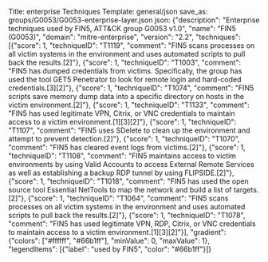 Title: enterprise Techniques
Template: general/json
save_as: groups/G0053/G0053-enterprise-layer.json
json: {"description": "Enterprise techniques used by FIN5, ATT&CK group G0053 v1.0", "name": "FIN5 (G0053)", "domain": "mitre-enterprise", "version": "2.2", "techniques": [{"score": 1, "techniqueID": "T1119", "comment": "FIN5 scans processes on all victim systems in the environment and uses automated scripts to pull back the results.[2]"}, {"score": 1, "techniqueID": "T1003", "comment": "FIN5 has dumped credentials from victims. Specifically, the group has used the tool GET5 Penetrator to look for remote login and hard-coded credentials.[3][2]"}, {"score": 1, "techniqueID": "T1074", "comment": "FIN5 scripts save memory dump data into a specific directory on hosts in the victim environment.[2]"}, {"score": 1, "techniqueID": "T1133", "comment": "FIN5 has used legitimate VPN, Citrix, or VNC credentials to maintain access to a victim environment.[1][3][2]"}, {"score": 1, "techniqueID": "T1107", "comment": "FIN5 uses SDelete to clean up the environment and attempt to prevent detection.[2]"}, {"score": 1, "techniqueID": "T1070", "comment": "FIN5 has cleared event logs from victims.[2]"}, {"score": 1, "techniqueID": "T1108", "comment": "FIN5 maintains access to victim environments by using Valid Accounts to access External Remote Services as well as establishing a backup RDP tunnel by using FLIPSIDE.[2]"}, {"score": 1, "techniqueID": "T1018", "comment": "FIN5 has used the open source tool Essential NetTools to map the network and build a list of targets.[2]"}, {"score": 1, "techniqueID": "T1064", "comment": "FIN5 scans processes on all victim systems in the environment and uses automated scripts to pull back the results.[2]"}, {"score": 1, "techniqueID": "T1078", "comment": "FIN5 has used legitimate VPN, RDP, Citrix, or VNC credentials to maintain access to a victim environment.[1][3][2]"}], "gradient": {"colors": ["#ffffff", "#66b1ff"], "minValue": 0, "maxValue": 1}, "legendItems": [{"label": "used by FIN5", "color": "#66b1ff"}]}